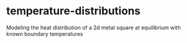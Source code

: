 # temperature-distributions
Modeling the heat distribution of a 2d metal square at equilibrium with known boundary temperatures
